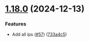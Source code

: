 # [1.18.0](https://github.com/arpanrec/home-lab/compare/1.17.0...1.18.0) (2024-12-13)


### Features

* Add all ips ([#57](https://github.com/arpanrec/home-lab/issues/57)) ([733a4c5](https://github.com/arpanrec/home-lab/commit/733a4c5ef3daac55906a84c374549ce66db52f97))
